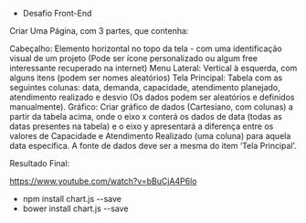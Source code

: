 
* Desafio Front-End
 
Criar Uma Página, com 3 partes, que contenha:
 
Cabeçalho: Elemento horizontal no topo da tela -  com uma identificação visual de um projeto (Pode ser ícone personalizado ou algum free interessante recuperado na internet)
Menu Lateral: Vertical à esquerda, com alguns itens (podem ser nomes aleatórios)
Tela Principal: Tabela com as seguintes colunas: data, demanda, capacidade, atendimento planejado, atendimento realizado e desvio (Os dados podem ser aleatórios e definidos manualmente).
Gráfico: Criar gráfico de dados (Cartesiano, com colunas) a partir da tabela acima, onde o eixo x conterá os dados de data (todas as datas presentes na tabela) e o eixo y apresentará a diferença entre os valores de Capacidade e Atendimento Realizado (uma coluna) para aquela data específica. A fonte de dados deve ser a mesma do item ‘Tela Principal’.
 

Resultado Final:

https://www.youtube.com/watch?v=bBuCjA4P6lo





* npm install chart.js --save
* bower install chart.js --save
